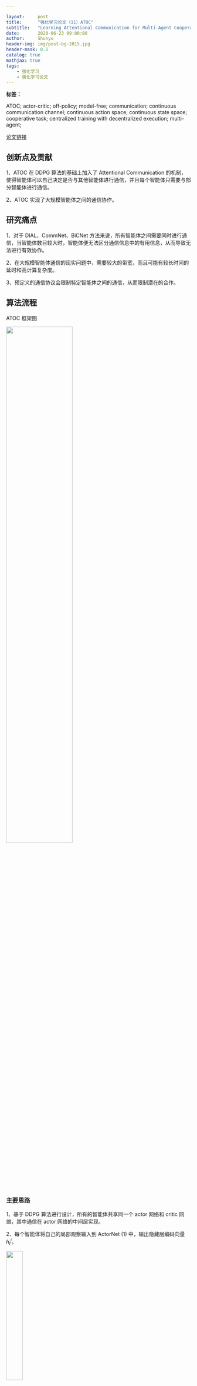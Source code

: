 ```yaml
---

layout:     post
title:      "强化学习论文（11）ATOC"
subtitle:   "Learning Attentional Communication for Multi-Agent Cooperation"
date:       2020-06-23 09:00:00
author:     Shunyu
header-img: img/post-bg-2015.jpg
header-mask: 0.1
catalog: true
mathjax: true
tags:
    - 强化学习
    - 强化学习论文
---
```




**标签：**

ATOC; actor-critic; off-policy; model-free; communication; continuous communication channel; continuous action space; continuous state space; cooperative task; centralized training with decentralized execution; multi-agent;



[论文链接](https://arxiv.org/abs/1805.07733v1)



## 创新点及贡献

1、ATOC 在 DDPG 算法的基础上加入了 Attentional Communication 的机制，使得智能体可以自己决定是否与其他智能体进行通信，并且每个智能体只需要与部分智能体进行通信。

2、ATOC 实现了大规模智能体之间的通信协作。



## 研究痛点

1、对于 DIAL、CommNet、BiCNet 方法来说，所有智能体之间需要同时进行通信，当智能体数目较大时，智能体便无法区分通信信息中的有用信息，从而导致无法进行有效协作。

2、在大规模智能体通信的现实问题中，需要较大的带宽，而且可能有较长时间的延时和高计算复杂度。

3、预定义的通信协议会限制特定智能体之间的通信，从而限制潜在的合作。



## 算法流程

ATOC 框架图

<img width="60%" src="/blog/img/in-post/2020-06-23-强化学习论文（11）ATOC.assets/image-20200623155715381.png"/>



### 主要思路

1、基于 DDPG 算法进行设计，所有的智能体共享同一个 actor 网络和 critic 网络，其中通信在 actor 网络的中间层实现。



2、每个智能体将自己的局部观察输入到 ActorNet (1) 中，输出隐藏层编码向量 $h_t^i$。

<img width="30%" src="/blog/img/in-post/2020-06-23-强化学习论文（11）ATOC.assets/image-20200623161725655.png"/>



3、然后将该隐藏层编码向量 $h_t^i$ 输入给 Attention Unit，Attention Unit 是个二分类器，决定该智能体是否需要进行通信，如果需要则将其称为 initiator，可以从其视野范围内选择其他的智能体作为 collaborators，形成一个 communication group。

- 这里有个参数 $T$，代表接下来的 $T$ 的时刻保持该 communication group 不变。
- Attention Unit 可以通过 MLP 实现也可以通过 RNN 实现。



4、其视野范围内选择其他的智能体作为 collaborators 将基于以下规则：

- 假设具有一个固定的通信带宽，所以每个 initiator 智能体只能选择 $m$ 个 collaborators。
- 首先选择没有被选择过的智能体，然后选择被其他 initiator 选择了的智能体，最后选择其他 initiators。



5、然后采用了双向 LSTM 网络来构建通信信道 communication channel（与 BiCNet 类似），该 LSTM 网络将 initiator 及其 collaborators 的隐藏层编码向量 $h_t^i$ 作为输入，然后输出各自的集成向量 $\tilde{h}_t^i$。

- 注意如果某个智能体在多个 communication group 中，那么该智能体在当前通信交流中的集成向量 $\tilde{h}_t^i$ 输出将作为它在下一个 communication group 中的隐藏层编码向量输入。这种处于交界处的智能体就会起到一个信息桥梁的作用，使得通信信息可以在不同的 communication group 之间进行传播。
- 为了解决不同智能体角色和异构智能体的问题，所以双向 LSTM 网络中智能体的输入顺序是固定。

<img width="50%" src="/blog/img/in-post/2020-06-23-强化学习论文（11）ATOC.assets/image-20200623163109296.png"/>



5、接着在 ActorNet (2) 中，将该智能体的隐藏层编码向量 $h_t^i$ 和其集成向量 $\tilde{h}_t^i$ 作为输入，然后输出其动作。

<img width="30%" src="/blog/img/in-post/2020-06-23-强化学习论文（11）ATOC.assets/image-20200623163823318.png"/>



### 训练过程

1、crtic 网络损失函数

<img width="80%" src="/blog/img/in-post/2020-06-23-强化学习论文（11）ATOC.assets/image-20200623165335077.png"/>



2、actor 网络求导

<img width="70%" src="/blog/img/in-post/2020-06-23-强化学习论文（11）ATOC.assets/image-20200623165605560.png"/>



3、communication channel 网络求导

<img width="70%" src="/blog/img/in-post/2020-06-23-强化学习论文（11）ATOC.assets/image-20200623165703005.png"/>



4、attention unit 作为一个二分类器，不通过强化学习进行训练，而是单独收集训练数据通过监督学习进行训练。

- 训练数据：对于每一个 initiator 及其 communication group，我们计算其 communication group 中每一个智能体采用协作动作（即使用集成向量作为额外输入得到的动作）与不采用协作动作在 Q 值上带来的差值的平均值 $\Delta Q_i$，然后将 $(\Delta Q_i, h^i)$ 作为一个训练样本。

<img width="60%" src="/blog/img/in-post/2020-06-23-强化学习论文（11）ATOC.assets/image-20200623170119480.png"/>

- 损失函数采用二分类交叉熵损失函数

<img width="80%" src="/blog/img/in-post/2020-06-23-强化学习论文（11）ATOC.assets/image-20200623170218139.png"/>



### 算法伪代码

ATOC 算法伪代码

<img width="100%" src="/blog/img/in-post/2020-06-23-强化学习论文（11）ATOC.assets/image-20200623155748650.png"/>



## 实验

1、在三个协作环境上进行实验，其中的智能体规模都较大

- cooperative navigation：$N = 50, L = 50$、$N = 100, L = 100$
- cooperative pushball：$N = 50$
- predator-prey：60 slower predators chase 20 faster preys

<img width="100%" src="/blog/img/in-post/2020-06-23-强化学习论文（11）ATOC.assets/image-20200623160126416.png"/>



2、CommNet 和 BiCNet 通信协作效果差的原因如下

- 在大规模智能体问题中 CommNet 对所有智能体的通信信息进行平均，而其中会包含很多无效信息，这样便无法区分其中有价值的信息。
- 对于 BiCNet 来说，RNN 可以认为是一种加权平均的方式，但是随着智能体的增多，RNN 也无法捕获到不同智能体之间信息的重要程度。
- 而 ATOC 可以动态决定是否进行通信，而且其通信信息都来源于邻近的智能体，对于决策的帮助较大。



3、在实验中发现训练好 ATOC 之后去除通信交流的模块其表现仍优于各个 baseline 算法，说明在训练时合作策略梯度通过反向传播更新单个策略网络，这使得代理适当地学会了在无需通信的情况下推断其他代理的行为，从而可以协同工作。



## 其他补充

1、在智能体视野范围内选择其他的智能体作为 collaborators 有以下好处：

- 邻近的智能体的局部观察更加相似，因而更容易互相理解。
- 邻近的智能体之间更容易协作。
- 所有智能体之间共享相同的 actor 网络，所以邻近的智能体之间的动作更加相似，但交流可以提高它们策略的复杂程度。



2、相比于 BiCNet 使用双向 RNN 作为通信信道，论文使用双向 LSTM 可以有选择地输出促进合作的信息，而通过 gates 忽略阻碍合作的信息。



3、虽然该算法实现了智能体自己选择是否进行通信，但是其实通信的范围及智能体是预定义好的，如果进行通信就只与周围的几个智能体进行通信，所以并没有实现如何选择智能体进行通信这一步。



## 参考资料及致谢

所有参考资料在《强化学习思考（1）前言》中已列出，再次向强化学习的大佬前辈们表达衷心的感谢！


